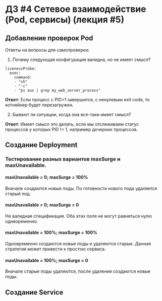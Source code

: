 # ДЗ #4 Сетевое взаимодействие (Pod, сервисы) (лекция #5)

## Добавление проверок Pod

Ответы на вопросы для самопроверки:

1. Почему следующая конфигурация валидна, но не имеет смысл?
```
livenessProbe:
  exec:
    command:
    - "sh"
    - "-c"
    - "ps aux | grep my_web_server_process"
```
**Ответ**: Если процесс с PID=1 завершится, с ненулевым exit code, то котнейнер будет перезагружен.

2. Бывают ли ситуации, когда она все-таки имеет смысл?

**Ответ**: Имеет смысл это делать, если мы отслеживаем статус процессов у которых PID != 1, например дочерних процессов.

## Создание Deployment

### Тестирование разных вариантов maxSurge и maxUnavailable.
#### maxUnavailable = 0; maxSurge = 100%
Вначале создаются новые поды. По готовности нового пода удаляется старый под.

#### maxUnavailable = 0; maxSurge = 0
Не валидная спецификация. Оба этих поля не могут равняться нулю однвоременно.

#### maxUnavailable = 100%; maxSurge = 100%
Одновременно создаются новые поды и удаляются старые. Данная стратегия может привести к простою сервиса.

#### maxUnavailable = 100%; maxSurge = 0
Вначале старые поды удаляются, после удаления создаются новые поды.

## Создание Service

